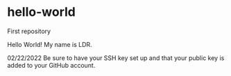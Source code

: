 # hello-world
First repository

Hello World! My name is LDR.

02/22/2022
Be sure to have your SSH key set up and that your public key is added to your GitHub account.
